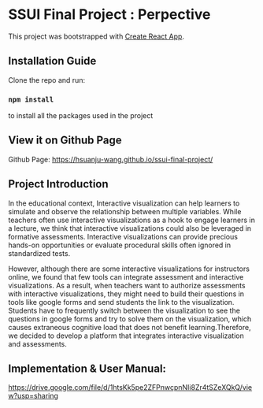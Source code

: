 # SSUI Final Project : Perpective 

This project was bootstrapped with [Create React App](https://github.com/facebook/create-react-app).

## Installation Guide

Clone the repo and run:

### `npm install`

to install all the packages used in the project

## View it on Github Page

Github Page: https://hsuanju-wang.github.io/ssui-final-project/


##  Project Introduction
In the educational context, Interactive visualization can help learners to simulate and observe the relationship between multiple variables. While teachers often use interactive visualizations as a hook to engage learners in a lecture, we think that interactive visualizations could also be leveraged in formative assessments. Interactive visualizations can provide precious hands-on opportunities or evaluate procedural skills often ignored in standardized tests. 

However, although there are some interactive visualizations for instructors online, we found that few tools can integrate assessment and interactive visualizations. As a result, when teachers want to authorize assessments with interactive visualizations, they might need to build their questions in tools like google forms and send students the link to the visualization. Students have to frequently switch between the visualization to see the questions in google forms and try to solve them on the visualization, which causes extraneous cognitive load that does not benefit learning.Therefore, we decided to develop a platform that integrates interactive visualization and assessments.

## Implementation & User Manual:
https://drive.google.com/file/d/1htsKk5pe2ZFPnwcpnNIi8Zr4tSZeXQkQ/view?usp=sharing


